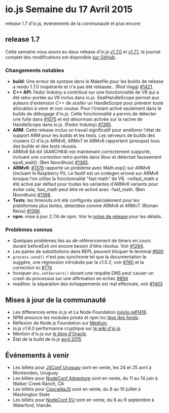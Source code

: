 # io.js Semaine du 17 Avril 2015

release 1.7 d'io.js, événements de la communauté et plus encore

## release 1.7

Cette semaine nous avons eu  deux release d'io.js [v1.7.0](https://iojs.org/dist/v1.7.0/) et [v1.7.1](https://iojs.org/dist/v1.7.1/), le journal complet des modifications est disponible [sur GitHub](https://github.com/iojs/io.js/blob/v1.x/CHANGELOG.md).

### Changements notables

*   **build**: Une erreur de syntaxe dans le Makefile pour les builds de release a rendu 1.7.0 inopérante et n'a pas été releasée.. (Rod Vagg) [#1421](https://github.com/iojs/io.js/pull/1421).
*   **C++ API**: Fedor Indutny a contribué sur une fonctionnalité de V8 qui a été retro-portée au V8 inclus dans io.js. SealHandleScope permet aux auteurs d'extension C++ de _sceller_ un HandleScope pour prévenir toute allocation à venir et non voulue. Pour l'instant activé seulement dans le builds de débogage d'io.js. Cette fonctionnalité a permis de détecter une fuite dans [#1075](https://github.com/iojs/io.js/issues/1075) et est désormais activée sur la racine de HandleScope dans io.js. (Fedor Indutny) [#1395](https://github.com/iojs/io.js/pull/1395).
*   **ARM**: Cette release inclus un travail significatif pour améliorer l'état de support ARM pour les builds et les tests. Les serveurs de builds des clusters CI d'io.js ARMv6, ARMv7 et ARMv8 rapportent (presque) tous des builds et des tests réussis.
*   ARMv8 64-bit (AARCH64) est maintenant correctement supporté, incluant une correction retro-portée dans libuv et détectait faussement epoll_wait(). (Ben Noordhuis) [#1365](https://github.com/iojs/io.js/pull/1365).
*   **ARMv6**: [#1376](https://github.com/iojs/io.js/issues/1376) rapporte un problème avec Math.exp() sur ARMv6 (incluant le Raspberry Pi). Le fautif est un codegen erroné sur ARMv6 lorsque l'on utilise la fonctionnalité "fast math" de V8. -nofast_math a été activé par défaut pour toutes les variantes d'ARMv6 variants pour éviter cela, fast_math peut être ré-activé avec -fast_math. (Ben Noordhuis) [#1398](https://github.com/iojs/io.js/pull/1398).
*   **Tests**: les timeouts ont été configurés spécialement pour les plateformes plus lentes, detectées comme ARMv6 et ARMv7. (Roman Reiss) [#1366](https://github.com/iojs/io.js/pull/1366).
*   **npm**: mise à jour 2.7.6 de npm. Voir le [notes de release](https://github.com/npm/npm/releases/tag/v2.7.6) pour les détails.

### Problèmes connus

*   Quelques problèmes liés au dé-référencement de timers en cours durant beforeExit ont encore besoin d'être résolus. Voir [#1264](https://github.com/iojs/io.js/issues/1264).
*   Les paires de substitutions dans REPL peuvent bloquer le terminal [#690](https://github.com/iojs/io.js/issues/690)
*   `process.send()` n'est pas synchrone tel que la documentation le suggère, une régression introduite par la v1.0.2, voir [#760](https://github.com/iojs/io.js/issues/760) et la correction ici [#774](https://github.com/iojs/io.js/issues/774)
*   Invoquer `dns.setServers()` durant une requête DNS peut causer un crash du processus sur une affirmation en échec [#894](https://github.com/iojs/io.js/issues/894)
*   readline: la séparation des échappements est mal effectuée, voir [#1403](https://github.com/iojs/io.js/issues/1403)

## Mises à jour de la communauté

*   Les differences entre io.js et La Node Foundation [iojs/io.js#1416](https://github.com/iojs/io.js/issues/1416).
*   NPM annonce les modules privés et npm inc [lève des fonds](http://techcrunch.com/2015/04/14/popular-javascript-package-manager-npm-raises-8m-launches-private-modules/).
*   Réflexion de Node.js Foundation sur [Medium](https://medium.com/@programmer/thoughts-on-node-foundation-abcf86c72786).
*   io.js v1.8.0 performance cryptique sur [le wiki d'io.js](https://github.com/iojs/io.js/wiki/Crypto-Performance-Notes-for-OpenSSL-1.0.2a-on-iojs-v1.8.0).
*   Mention d'io.js sur [le blog d'Oracle](https://blogs.oracle.com/java-platform-group/entry/node_js_and_io_js).
*   État de la build de io.js [avril 2015](https://github.com/iojs/build/issues/77)

## Événements à venir

*   Les billets pour [JSConf Uruguay](http://jsconf.uy/) sont en vente, les 24 et 25 avril à Montevideo, Uruguay
*   Les billets pour [NodeConf Adventure](http://nodeconf.com/) sont en vente, du 11 au 14 juin à Walker Creek Ranch, CA
*   Les billets pour [CascadiaJS](http://2015.cascadiajs.com/) sont en vente, du 8 au 10 juillet à Washington State
*   Les billets pour [NodeConf EU](http://nodeconf.eu/) sont en vente, du 6 au 9 septembre à Waterford, Irlande.